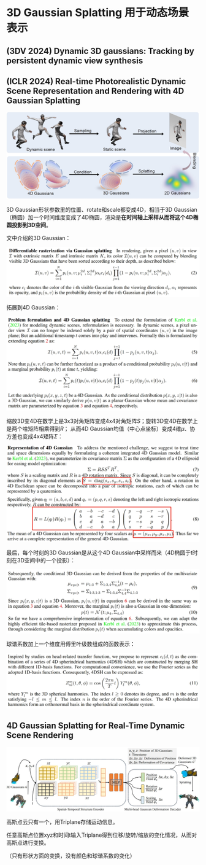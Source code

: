 # 3D Gaussian Splatting 用于动态场景表示

## (3DV 2024) Dynamic 3D gaussians: Tracking by persistent dynamic view synthesis

## (ICLR 2024) Real-time Photorealistic Dynamic Scene Representation and Rendering with 4D Gaussian Splatting

![](i/teaser.png)

3D Gaussian形状参数里的位置、rotate和scale都变成4D，相当于3D Gaussian（椭圆）加一个时间维度变成了4D椭圆，渲染是**在时间轴上采样从而将这个4D椭圆投影到3D空间**。

文中介绍的3D Gaussian：

![](i/20240606204542.png)

拓展到4D Gaussian：

![](i/20240606204622.png)

缩放3D变4D在数学上是3x3对角矩阵变成4x4对角矩阵$S$；旋转3D变4D在数学上是两个啥矩阵相乘得到$R$；
从而4D Gaussian均值（中心点坐标）变成4维$\mu$、协方差也变成4x4矩阵$\Sigma$：

![](i/20240606204813.png)

最后，每个时刻的3D Gaussian是从这个4D Gaussian中采样而来（4D椭圆于t时刻在3D空间中的一个投影）：

![](i/20240606205959.png)

球谐系数加上一个维度用傅里叶级数组成的函数表示：

![](i/20240606204458.png)

## 4D Gaussian Splatting for Real-Time Dynamic Scene Rendering

![](i/pipeline_00.jpg)

高斯点云只有一个，用Triplane存储运动信息。

任意高斯点位置xyz和时间t输入Triplane得到位移/旋转/缩放的变化情况，从而对高斯点进行变换。

（只有形状方面的变换，没有颜色和球谐系数的变化）